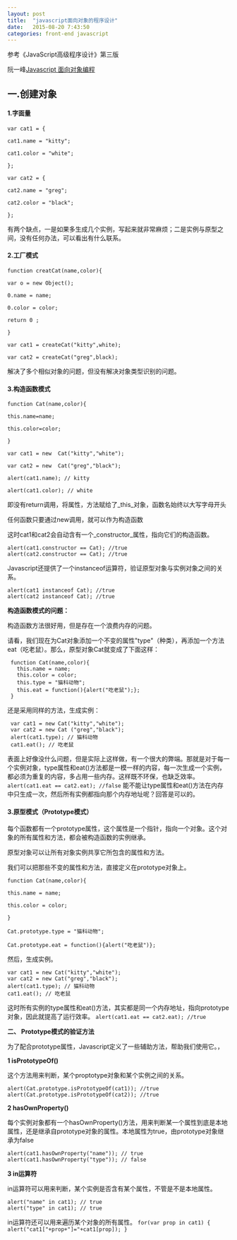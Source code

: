 ```yaml
---
layout: post
title:  "javascript面向对象的程序设计"
date:   2015-08-20 7:43:50
categories: front-end javascript
---
```

参考《JavaScript高级程序设计》第三版

阮一峰[Javascript 面向对象编程](http://www.ruanyifeng.com/blog/2010/05/object-oriented_javascript_encapsulation.html)

## 一.创建对象

#### 1.字面量

```
var cat1 = {

cat1.name = "kitty";

cat1.color = "white";

};

var cat2 = {

cat2.name = "greg";

cat2.color = "black";

};
```

有两个缺点，一是如果多生成几个实例，写起来就非常麻烦；二是实例与原型之间，没有任何办法，可以看出有什么联系。

#### 2.工厂模式

```
function creatCat(name,color){

var o = new Object();

0.name = name;

0.color = color;

return 0 ;

}

var cat1 = createCat("kitty",white);

var cat2 = createCat("greg",black);
```


解决了多个相似对象的问题，但没有解决对象类型识别的问题。

#### 3.构造函数模式

```
function Cat(name,color){

this.name=name;

this.color=color;

}

var cat1 = new  Cat("kitty","white");

var cat2 = new  Cat("greg","black");

alert(cat1.name); // kitty

alert(cat1.color); // white
```

即没有return调用，将属性，方法赋给了_this_对象，函数名始终以大写字母开头

任何函数只要通过new调用，就可以作为构造函数

这时cat1和cat2会自动含有一个_constructor_属性，指向它们的构造函数。

```
alert(cat1.constructor == Cat); //true
alert(cat2.constructor == Cat); //true
```

Javascript还提供了一个instanceof运算符，验证原型对象与实例对象之间的关系。

```
alert(cat1 instanceof Cat); //true
alert(cat2 instanceof Cat); //true
```

**构造函数模式的问题：**

构造函数方法很好用，但是存在一个浪费内存的问题。

请看，我们现在为Cat对象添加一个不变的属性"type"（种类），再添加一个方法eat（吃老鼠）。那么，原型对象Cat就变成了下面这样：

```
 function Cat(name,color){
   this.name = name;
   this.color = color;
   this.type = "猫科动物";
   this.eat = function(){alert("吃老鼠");};
 }
 ```

还是采用同样的方法，生成实例：

```
 var cat1 = new Cat("kitty","white");
 var cat2 = new Cat ("greg","black");
 alert(cat1.type); // 猫科动物
 cat1.eat(); // 吃老鼠
```

表面上好像没什么问题，但是实际上这样做，有一个很大的弊端。那就是对于每一个实例对象，type属性和eat()方法都是一模一样的内容，每一次生成一个实例，都必须为重复的内容，多占用一些内存。这样既不环保，也缺乏效率。
 `alert(cat1.eat == cat2.eat); //false`
能不能让type属性和eat()方法在内存中只生成一次，然后所有实例都指向那个内存地址呢？回答是可以的。

#### 3.原型模式（Prototype模式）

每个函数都有一个prototype属性，这个属性是一个指针，指向一个对象。这个对象的所有属性和方法，都会被构造函数的实例继承。

原型对象可以让所有对象实例共享它所包含的属性和方法。

我们可以把那些不变的属性和方法，直接定义在prototype对象上。

```
function Cat(name,color){

this.name = name;

this.color = color;

}

Cat.prototype.type = "猫科动物";

Cat.prototype.eat = function(){alert("吃老鼠")};
```

然后，生成实例。

```
var cat1 = new Cat("kitty","white");
var cat2 = new Cat("greg","black");
alert(cat1.type); // 猫科动物
cat1.eat(); // 吃老鼠
```

这时所有实例的type属性和eat()方法，其实都是同一个内存地址，指向prototype对象，因此就提高了运行效率。
`alert(cat1.eat == cat2.eat); //true`

**二、 Prototype模式的验证方法**

为了配合prototype属性，Javascript定义了一些辅助方法，帮助我们使用它。，

**1 isPrototypeOf()**

这个方法用来判断，某个proptotype对象和某个实例之间的关系。

```
alert(Cat.prototype.isPrototypeOf(cat1)); //true
alert(Cat.prototype.isPrototypeOf(cat2)); //true
```

**2 hasOwnProperty()**

每个实例对象都有一个hasOwnProperty()方法，用来判断某一个属性到底是本地属性，还是继承自prototype对象的属性。本地属性为true，由prototype对象继承为false

```
alert(cat1.hasOwnProperty("name")); // true
alert(cat1.hasOwnProperty("type")); // false
```

**3 in运算符**

in运算符可以用来判断，某个实例是否含有某个属性，不管是不是本地属性。

```
alert("name" in cat1); // true
alert("type" in cat1); // true
```

in运算符还可以用来遍历某个对象的所有属性。
`for(var prop in cat1) { alert("cat1["+prop+"]="+cat1[prop]); }`
